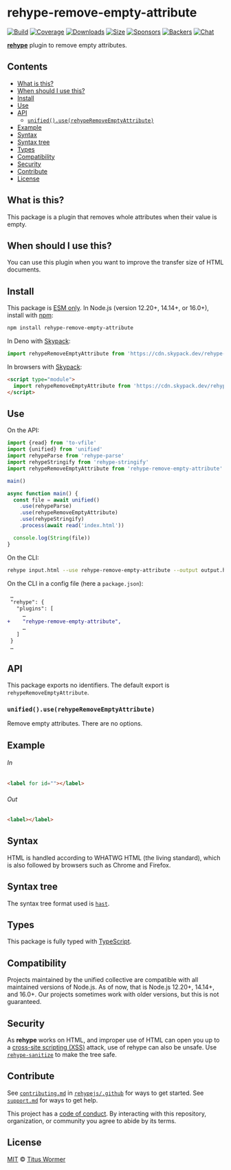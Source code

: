 <!--This file is generated-->

# rehype-remove-empty-attribute

[![Build][build-badge]][build]
[![Coverage][coverage-badge]][coverage]
[![Downloads][downloads-badge]][downloads]
[![Size][size-badge]][size]
[![Sponsors][sponsors-badge]][collective]
[![Backers][backers-badge]][collective]
[![Chat][chat-badge]][chat]

**[rehype][]** plugin to remove empty attributes.

## Contents

*   [What is this?](#what-is-this)
*   [When should I use this?](#when-should-i-use-this)
*   [Install](#install)
*   [Use](#use)
*   [API](#api)
    *   [`unified().use(rehypeRemoveEmptyAttribute)`](#unifieduserehyperemoveemptyattribute)
*   [Example](#example)
*   [Syntax](#syntax)
*   [Syntax tree](#syntax-tree)
*   [Types](#types)
*   [Compatibility](#compatibility)
*   [Security](#security)
*   [Contribute](#contribute)
*   [License](#license)

## What is this?

This package is a plugin that removes whole attributes when their value is
empty.

## When should I use this?

You can use this plugin when you want to improve the transfer size of HTML
documents.

## Install

This package is [ESM only][esm].
In Node.js (version 12.20+, 14.14+, or 16.0+), install with [npm][]:

```sh
npm install rehype-remove-empty-attribute
```

In Deno with [Skypack][]:

```js
import rehypeRemoveEmptyAttribute from 'https://cdn.skypack.dev/rehype-remove-empty-attribute@3?dts'
```

In browsers with [Skypack][]:

```html
<script type="module">
  import rehypeRemoveEmptyAttribute from 'https://cdn.skypack.dev/rehype-remove-empty-attribute@3?min'
</script>
```

## Use

On the API:

```js
import {read} from 'to-vfile'
import {unified} from 'unified'
import rehypeParse from 'rehype-parse'
import rehypeStringify from 'rehype-stringify'
import rehypeRemoveEmptyAttribute from 'rehype-remove-empty-attribute'

main()

async function main() {
  const file = await unified()
    .use(rehypeParse)
    .use(rehypeRemoveEmptyAttribute)
    .use(rehypeStringify)
    .process(await read('index.html'))

  console.log(String(file))
}
```

On the CLI:

```sh
rehype input.html --use rehype-remove-empty-attribute --output output.html
```

On the CLI in a config file (here a `package.json`):

```diff
 …
 "rehype": {
   "plugins": [
     …
+    "rehype-remove-empty-attribute",
     …
   ]
 }
 …
```

## API

This package exports no identifiers.
The default export is `rehypeRemoveEmptyAttribute`.

### `unified().use(rehypeRemoveEmptyAttribute)`

Remove empty attributes.
There are no options.

## Example

###### In

```html
<label for id=""></label>
```

###### Out

```html
<label></label>
```

## Syntax

HTML is handled according to WHATWG HTML (the living standard), which is also
followed by browsers such as Chrome and Firefox.

## Syntax tree

The syntax tree format used is [`hast`][hast].

## Types

This package is fully typed with [TypeScript][].

## Compatibility

Projects maintained by the unified collective are compatible with all maintained
versions of Node.js.
As of now, that is Node.js 12.20+, 14.14+, and 16.0+.
Our projects sometimes work with older versions, but this is not guaranteed.

## Security

As **rehype** works on HTML, and improper use of HTML can open you up to a
[cross-site scripting (XSS)][xss] attack, use of rehype can also be unsafe.
Use [`rehype-sanitize`][rehype-sanitize] to make the tree safe.

## Contribute

See [`contributing.md`][contributing] in [`rehypejs/.github`][health] for ways
to get started.
See [`support.md`][support] for ways to get help.

This project has a [code of conduct][coc].
By interacting with this repository, organization, or community you agree to
abide by its terms.

## License

[MIT][license] © [Titus Wormer][author]

[build-badge]: https://github.com/rehypejs/rehype-minify/workflows/main/badge.svg

[build]: https://github.com/rehypejs/rehype-minify/actions

[coverage-badge]: https://img.shields.io/codecov/c/github/rehypejs/rehype-minify.svg

[coverage]: https://codecov.io/github/rehypejs/rehype-minify

[downloads-badge]: https://img.shields.io/npm/dm/rehype-remove-empty-attribute.svg

[downloads]: https://www.npmjs.com/package/rehype-remove-empty-attribute

[size-badge]: https://img.shields.io/bundlephobia/minzip/rehype-remove-empty-attribute.svg

[size]: https://bundlephobia.com/result?p=rehype-remove-empty-attribute

[sponsors-badge]: https://opencollective.com/unified/sponsors/badge.svg

[backers-badge]: https://opencollective.com/unified/backers/badge.svg

[collective]: https://opencollective.com/unified

[chat-badge]: https://img.shields.io/badge/chat-discussions-success.svg

[chat]: https://github.com/rehypejs/rehype/discussions

[esm]: https://gist.github.com/sindresorhus/a39789f98801d908bbc7ff3ecc99d99c

[npm]: https://docs.npmjs.com/cli/install

[skypack]: https://www.skypack.dev

[typescript]: https://www.typescriptlang.org

[rehype-sanitize]: https://github.com/rehypejs/rehype-sanitize

[xss]: https://en.wikipedia.org/wiki/Cross-site_scripting

[health]: https://github.com/rehypejs/.github

[contributing]: https://github.com/rehypejs/.github/blob/main/contributing.md

[support]: https://github.com/rehypejs/.github/blob/main/support.md

[coc]: https://github.com/rehypejs/.github/blob/main/code-of-conduct.md

[license]: https://github.com/rehypejs/rehype-minify/blob/main/license

[author]: https://wooorm.com

[hast]: https://github.com/syntax-tree/hast

[rehype]: https://github.com/rehypejs/rehype
